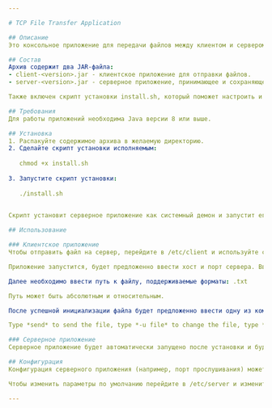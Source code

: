 ```yaml
---

# TCP File Transfer Application

## Описание
Это консольное приложение для передачи файлов между клиентом и сервером с использованием протокола TCP. Клиентское приложение отправляет содержимое текстового файла на сервер, который принимает данные и сохраняет их на диске.

## Состав
Архив содержит два JAR-файла:
- client-<version>.jar - клиентское приложение для отправки файлов.
- server-<version>.jar - серверное приложение, принимающее и сохраняющее файлы.

Также включен скрипт установки install.sh, который поможет настроить и запустить сервер как демон.

## Требования
Для работы приложений необходима Java версии 8 или выше.

## Установка
1. Распакуйте содержимое архива в желаемую директорию.
2. Сделайте скрипт установки исполняемым:
   
   chmod +x install.sh
   
3. Запустите скрипт установки:
   
   ./install.sh
   

Скрипт установит серверное приложение как системный демон и запустит его.

## Использование

### Клиентское приложение
Чтобы отправить файл на сервер, перейдите в /etc/client и используйте скрипт ./start.sh

Приложение запустится, будет предложенно ввести хост и порт сервера. Вводите в формате XXX.XXX.XXX.XXX:XXXXX [host:port]

Далее необходимо ввести путь к файлу, поддерживаемые форматы: .txt

Путь может быть абсолютным и относительным.

После успешной инициализации файла будет предложенно ввести одну из команд:

Type *send* to send the file, type *-u file* to change the file, type *-u host* to change the host, type *exit* for exit

### Серверное приложение
Серверное приложение будет автоматически запущено после установки и будет работать в фоновом режиме.

## Конфигурация
Конфигурация серверного приложения (например, порт прослушивания) может быть выполнена в файле конфигурации, который создается скриптом установки. По умолчанию сервер слушает порт 10010.

Чтобы изменить параметры по умолчанию перейдите в /etc/server и измените соответствующие параметры в скрипте start.sh при помощи любого удобного вам текстового редактора.

---
```

